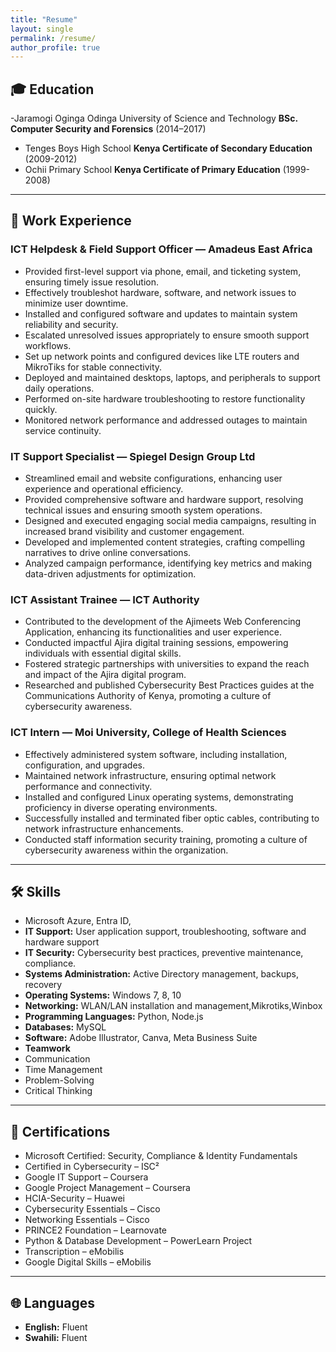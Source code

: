 ```yaml
---
title: "Resume"
layout: single
permalink: /resume/
author_profile: true
---
```




## 🎓 Education
-Jaramogi Oginga Odinga University of Science and Technology 
**BSc. Computer Security and Forensics** (2014–2017)
- Tenges Boys High School
**Kenya Certificate of Secondary Education** (2009-2012)
- Ochii Primary School
**Kenya Certificate of Primary Education** (1999-2008)

---

## 💼 Work Experience

### ICT Helpdesk & Field Support Officer — Amadeus East Africa
- Provided first-level support via phone, email, and ticketing system, ensuring timely issue resolution.
- Effectively troubleshot hardware, software, and network issues to minimize user downtime.
- Installed and configured software and updates to maintain system reliability and security.
- Escalated unresolved issues appropriately to ensure smooth support workflows.
- Set up network points and configured devices like LTE routers and MikroTiks for stable connectivity.
- Deployed and maintained desktops, laptops, and peripherals to support daily operations.
- Performed on-site hardware troubleshooting to restore functionality quickly.
- Monitored network performance and addressed outages to maintain service continuity.

### IT Support Specialist — Spiegel Design Group Ltd
- Streamlined email and website configurations, enhancing user experience and operational efficiency.
- Provided comprehensive software and hardware support, resolving technical issues and ensuring smooth system operations.
- Designed and executed engaging social media campaigns, resulting in increased brand visibility and customer engagement.
- Developed and implemented content strategies, crafting compelling narratives to drive online conversations.
- Analyzed campaign performance, identifying key metrics and making data-driven adjustments for optimization.

### ICT Assistant Trainee — ICT Authority  
- Contributed to the development of the Ajimeets Web Conferencing Application, enhancing its functionalities and user experience.
- Conducted impactful Ajira digital training sessions, empowering individuals with essential digital skills.
- Fostered strategic partnerships with universities to expand the reach and impact of the Ajira digital program.
- Researched and published Cybersecurity Best Practices guides at the Communications Authority of Kenya, promoting a culture of cybersecurity awareness.

### ICT Intern — Moi University, College of Health Sciences  
- Effectively administered system software, including installation, configuration, and upgrades.
- Maintained network infrastructure, ensuring optimal network performance and connectivity.
- Installed and configured Linux operating systems, demonstrating proficiency in diverse operating environments.
- Successfully installed and terminated fiber optic cables, contributing to network infrastructure enhancements.
- Conducted staff information security training, promoting a culture of cybersecurity awareness within the organization.



---

## 🛠️ Skills

- Microsoft Azure, Entra ID,
- **IT Support:** User application support, troubleshooting, software and hardware support
- **IT Security:** Cybersecurity best practices, preventive maintenance, compliance.
- **Systems Administration:** Active Directory management, backups, recovery
- **Operating Systems:** Windows 7, 8, 10
- **Networking:** WLAN/LAN installation and management,Mikrotiks,Winbox
- **Programming Languages:** Python, Node.js
- **Databases:** MySQL
- **Software:** Adobe Illustrator, Canva, Meta Business Suite
- **Teamwork**
- Communication
- Time Management
- Problem-Solving
- Critical Thinking

---

## 📜 Certifications

- Microsoft Certified: Security, Compliance & Identity Fundamentals  
- Certified in Cybersecurity – ISC²  
- Google IT Support – Coursera  
- Google Project Management – Coursera  
- HCIA-Security – Huawei  
- Cybersecurity Essentials – Cisco  
- Networking Essentials – Cisco  
- PRINCE2 Foundation – Learnovate  
- Python & Database Development – PowerLearn Project  
- Transcription – eMobilis  
- Google Digital Skills – eMobilis

---

## 🌐 Languages

- **English:** Fluent  
- **Swahili:** Fluent

